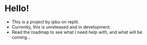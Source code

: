 # Hello!
- This is a project by ipbu on replit.
- Currently, this is unreleased and in development.
- Read the roadmap to see what I need help with, and what will be coming...